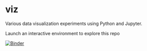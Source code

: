 # viz

Various data visualization experiments using Python and Jupyter.


Launch an interactive environment to explore this repo

[![Binder](https://mybinder.org/badge_logo.svg)](https://mybinder.org/v2/gh/digitizdat/viz/master)
